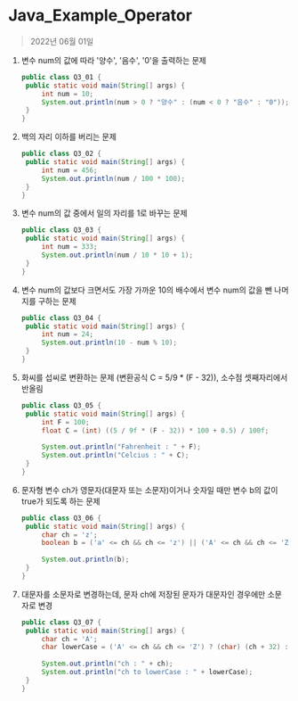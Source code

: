 # Java_Example_Operator

> 2022년 06월 01일

1. 변수 num의 값에 따라 '양수', '음수', '0'을 출력하는 문제

   ```java
   public class Q3_01 {
   	public static void main(String[] args) {
   		int num = 10;
   		System.out.println(num > 0 ? "양수" : (num < 0 ? "음수" : "0"));
   	}
   }

2. 백의 자리 이하를 버리는 문제

   ```java
   public class Q3_02 {
   	public static void main(String[] args) {
   		int num = 456;
   		System.out.println(num / 100 * 100);
   	}
   }
   ```

3. 변수 num의 값 중에서 일의 자리를 1로 바꾸는 문제

   ```java
   public class Q3_03 {
   	public static void main(String[] args) {
   		int num = 333;
   		System.out.println(num / 10 * 10 + 1);
   	}
   }

4. 변수 num의 값보다 크면서도 가장 가까운 10의 배수에서 변수 num의 값을 뺀 나머지를 구하는 문제

   ```java
   public class Q3_04 {
   	public static void main(String[] args) {
   		int num = 24;
   		System.out.println(10 - num % 10);
   	}
   }

5. 화씨를 섭씨로 변환하는 문제 (변환공식 C = 5/9 * (F - 32)), 소수점 셋째자리에서 반올림

   ```java
   public class Q3_05 {
   	public static void main(String[] args) {
   		int F = 100;
   		float C = (int) ((5 / 9f * (F - 32)) * 100 + 0.5) / 100f;
   		
   		System.out.println("Fahrenheit : " + F);
   		System.out.println("Celcius : " + C);
   	}
   }

6. 문자형 변수 ch가 영문자(대문자 또는 소문자)이거나 숫자일 때만 변수 b의 값이 true가 되도록 하는 문제

   ```java
   public class Q3_06 {
   	public static void main(String[] args) {
   		char ch = 'z';
   		boolean b = ('a' <= ch && ch <= 'z') || ('A' <= ch && ch <= 'Z') || ('0' <= ch && ch <= '9');
   		
   		System.out.println(b);
   	}
   }

7. 대문자를 소문자로 변경하는데, 문자 ch에 저장된 문자가 대문자인 경우에만 소문자로 변경

   ```java
   public class Q3_07 {
   	public static void main(String[] args) {
   		char ch = 'A';
   		char lowerCase = ('A' <= ch && ch <= 'Z') ? (char) (ch + 32) : ch;
   		
   		System.out.println("ch : " + ch);
   		System.out.println("ch to lowerCase : " + lowerCase);
   	}
   }